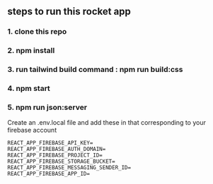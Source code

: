 ## steps to run this rocket app

### 1. clone this repo
### 2. npm install
### 3. run tailwind build command : npm run build:css
### 4. npm start
### 5. npm run json:server

Create an .env.local file and add these in that corresponding to your firebase account
```
REACT_APP_FIREBASE_API_KEY=
REACT_APP_FIREBASE_AUTH_DOMAIN=
REACT_APP_FIREBASE_PROJECT_ID=
REACT_APP_FIREBASE_STORAGE_BUCKET=
REACT_APP_FIREBASE_MESSAGING_SENDER_ID=
REACT_APP_FIREBASE_APP_ID=
```
